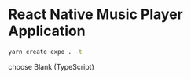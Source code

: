# React Native Music Player Application

```bash
yarn create expo . -t
```

choose Blank (TypeScript)
